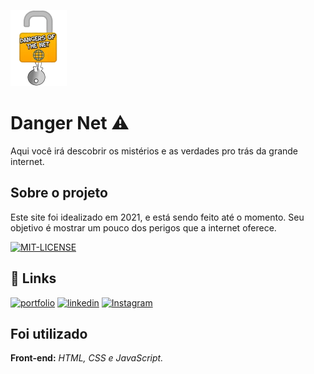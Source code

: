 
![Logo](images/dangernet-logo.png)


# Danger Net :warning: 

Aqui você irá descobrir os mistérios e as verdades pro trás da grande internet.

## Sobre o projeto
Este site foi idealizado em 2021, e está sendo feito até o momento. Seu objetivo é mostrar um pouco dos perigos que a internet oferece.

[![MIT-LICENSE](https://img.shields.io/apm/l/vim-mode)](#)

## 🔗 Links
[![portfolio](https://img.shields.io/badge/meu_portfolio-000?style=for-the-badge&logo=ko-fi&logoColor=white)](https://giovanniclopes.github.io/portfolio/)
[![linkedin](https://img.shields.io/badge/linkedin-0A66C2?style=for-the-badge&logo=linkedin&logoColor=white)](https://www.linkedin/in/giovanni-lopes21/)
[![Instagram](https://img.shields.io/badge/instagram-3251a9?style=for-the-badge&logo=instagram&logoColor=white)](https://www.instagram.com/gi_camargo_l/)


## Foi utilizado

**Front-end:** _HTML, CSS e JavaScript._